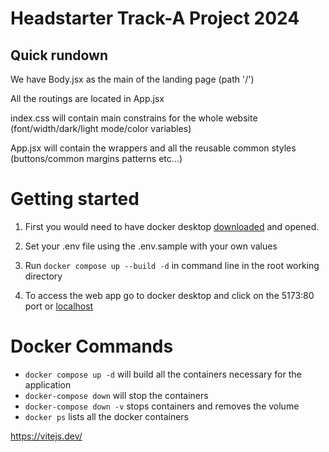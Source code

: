 # Headstarter Track-A Project 2024

## Quick rundown

We have Body.jsx as the main of the landing page (path '/')

All the routings are located in App.jsx

index.css will contain main constrains for the whole website (font/width/dark/light mode/color variables)

App.jsx will contain the wrappers and all the reusable common styles (buttons/common margins patterns etc...)


# Getting started
1. First you would need to have docker desktop [downloaded](https://www.docker.com/products/docker-desktop/) and opened.

2. Set your .env file using the .env.sample with your own values

3. Run ```docker compose up --build -d``` in command line in the root working directory

4. To access the web app go to docker desktop and click on the 5173:80 port or [localhost](http://localhost:5173)
# Docker Commands
- ```docker compose up -d``` will build all the containers necessary for the application
- ```docker-compose down``` will stop the containers
- ```docker-compose down -v``` stops containers and removes the volume
- ```docker ps``` lists all the docker containers

https://vitejs.dev/